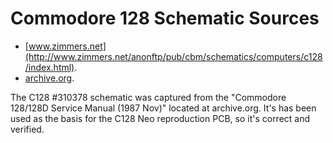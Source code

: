 # Commodore 128 Schematic Sources
* [www.zimmers.net](http://www.zimmers.net/anonftp/pub/cbm/schematics/computers/c128/index.html).
* [archive.org](https://archive.org/details/Commodore128128DServiceManual1987Nov).

The C128 #310378 schematic was captured from the "Commodore 128/128D Service Manual (1987 Nov)" located at archive.org.
It's has been used as the basis for the C128 Neo reproduction PCB, so it's correct and verified.
